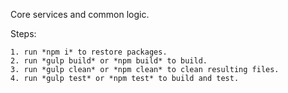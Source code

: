 Core services and common logic.

Steps:

	1. run *npm i* to restore packages.
	2. run *gulp build* or *npm build* to build.
	3. run *gulp clean* or *npm clean* to clean resulting files.
	4. run *gulp test* or *npm test* to build and test.
